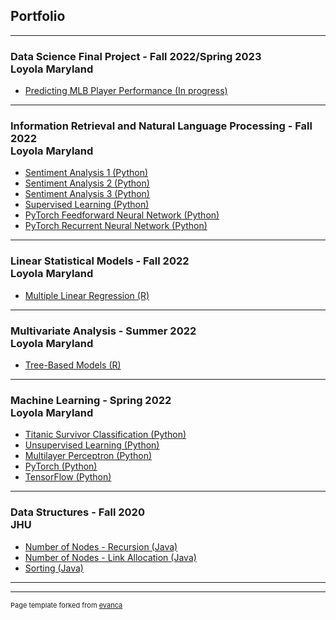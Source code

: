 ## Portfolio

---

### Data Science Final Project - Fall 2022/Spring 2023<br>Loyola Maryland

- [Predicting MLB Player Performance (In progress)](https://github.com/mcogrysko/DataScience-FinalProject)


---

### Information Retrieval and Natural Language Processing - Fall 2022<br>Loyola Maryland

- [Sentiment Analysis 1 (Python)](https://github.com/mcogrysko/NLP-Sentiments)
- [Sentiment Analysis 2 (Python)](https://github.com/mcogrysko/NLP-SentimentAnalysis)
- [Sentiment Analysis 3 (Python)](https://github.com/mcogrysko/NLP-SentimentAnalysisOpinionLexicon)
- [Supervised Learning (Python)](https://github.com/mcogrysko/NLP-SupervisedLearning)
- [PyTorch Feedforward Neural Network (Python)](https://github.com/mcogrysko/NLP-PyTorchFeedforwardNN)
- [PyTorch Recurrent Neural Network (Python)](https://github.com/mcogrysko/NLP-PyTorchRNN)

---

### Linear Statistical Models - Fall 2022<br>Loyola Maryland

- [Multiple Linear Regression (R)](https://github.com/mcogrysko/LinearStatModels-MultipleLinearRegression)

---

### Multivariate Analysis - Summer 2022 <br>Loyola Maryland

- [Tree-Based Models (R)](https://github.com/mcogrysko/MultivariateAnalysis-Tree-BasedModels)

---

### Machine Learning - Spring 2022<br>Loyola Maryland

- [Titanic Survivor Classification (Python)](https://github.com/mcogrysko/ML-TitanicClassification)
- [Unsupervised Learning (Python)](https://github.com/mcogrysko/ML-UnsupervisedLearning)
- [Multilayer Perceptron (Python)](https://github.com/mcogrysko/ML-MultilayerPerceptron)
- [PyTorch (Python)](https://github.com/mcogrysko/ML-PyTorch)
- [TensorFlow (Python)](https://github.com/mcogrysko/ML-TensorFlow)

---

### Data Structures - Fall 2020<br>JHU

- [Number of Nodes - Recursion (Java)](https://github.com/mcogrysko/DataStructures-NumNodes-Recursion)
- [Number of Nodes - Link Allocation (Java)](https://github.com/mcogrysko/DataStructures-NumNodes-LinkAllocation)
- [Sorting (Java)](https://github.com/mcogrysko/DataStructures-Sorting)

---




---
<p style="font-size:11px">Page template forked from <a href="https://github.com/evanca/quick-portfolio">evanca</a></p>
<!-- Remove above link if you don't want to attibute -->
